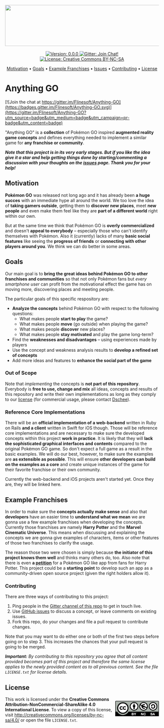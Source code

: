 <p align="center">
    <img src="https://raw.githubusercontent.com/Flinesoft/Anything-GO/stable/Logo.png"
      width=600 height=134>
</p>

<p align="center">
    <a href="https://github.com/Flinesoft/Anything-GO/releases">
        <img src="https://img.shields.io/badge/Version-0.0.0-blue.svg"
             alt="Version: 0.0.0">
    </a>
    <a href="https://gitter.im/Flinesoft/Anything-GO?utm_source=badge&utm_medium=badge&utm_campaign=pr-badge&utm_content=badge">
        <img src="https://img.shields.io/badge/Gitter-Join_Chat!-orange.svg"
             alt="Gitter: Join Chat!">
    </a>
    <a href="https://github.com/Flinesoft/Anything-GO/blob/stable/LICENSE.md">
        <img src="https://img.shields.io/badge/License-Creative_Commons_BY–NC–SA-lightgrey.svg"
             alt="License: Creative Commons BY-NC-SA">
    </a>
</p>

<p align="center">
    <a href="#motivation">Motivation</a>
  • <a href="#goals">Goals</a>
  • <a href="#example-franchises">Example Franchises</a>
  • <a href="https://github.com/Flinesoft/Anything-GO/issues">Issues</a>
  • <a href="#contributing">Contributing</a>
  • <a href="#license">License</a>
</p>

# Anything GO

[![Join the chat at https://gitter.im/Flinesoft/Anything-GO](https://badges.gitter.im/Flinesoft/Anything-GO.svg)](https://gitter.im/Flinesoft/Anything-GO?utm_source=badge&utm_medium=badge&utm_campaign=pr-badge&utm_content=badge)

"Anything GO" is a **collection** of Pokémon GO inspired **augmented reality game concepts** and defines everything needed to implement a similar game for **any franchise or community**.

***Note that this project is in its very early stages. But if you like the idea give it a star and help getting things done by starting/commenting a discussion with your thoughts on the [issues](https://github.com/Flinesoft/Anything-GO/issues) page. Thank you for your help!***

## Motivation

**Pokémon GO** was released not long ago and it has already been **a huge succes** with an immediate hype all around the world. We too love the idea of **taking gamers outside**, getting them to **discover new places**, meet **new people** and even make them feel like they are **part of a different world** right within our own.

But at the same time we think that Pokémon GO is **overly commercialized** and doesn't **appeal to everybody** – especially those who can't identify themselves with Pokémon. Also it (currently) lacks of many **basic social features** like seeing the **progress of friends** or **connecting with other players around you**. We think we can do better in some areas.

## Goals

Our main goal is to **bring the great ideas behind Pokémon GO to other franchises and communities** so that not only Pokémon fans but *every smartphone user* can profit from the motivational effect the game has on moving more, discovering places and meeting people.

The particular goals of this specific respository are:

- **Analyze the concepts** behind Pokémon GO with respect to the following questions:
  - What makes people **start to play** the game?
  - What makes people **move** (go outside) when playing the game?
  - What makes people **discover** new places?
  - What makes people **stay motivated** and play the game long-term?
- Find the **weaknesses and disadvantages** – using experiences made by players
- Use the concept and weakness analysis results to **develop a refined set of concepts**
- Add more ideas and features to **enhance the social part of the game**

### Out of Scope

Note that *implementing* the concepts is **not part of this repository**. Everybody is **free to use, change and mix** all ideas, concepts and results of this repository and write their own implementations as long as they comply to our [license](#license) (for commercial usage, please contact [Dschee](https://github.com/Dschee)).

### Reference Core Implementations

There will be an **official implementation of a web-backend** written in Ruby on Rails **and a client** written in Swift for iOS though. Those will be reference core implementations and are necessary to make sure the developed concepts within this project **work in practice**. It is likely that they will **lack the sophisticated graphical interfaces and contents** compared to the original Pokémon GO game. So don't expect a full game as a result in the basic examples. We will do our best, however, to make sure the examples are **as extensible as possible**. This will ensure **other developers can build on the examples as a core** and create unique instances of the game for their favorite franchise or their own community.

Currently the web-backend and iOS projects aren't started yet. Once they are, they will be linked here.

## Example Franchises

In order to make sure the **concepts actually make sense** and also that **developers** have an easier time to **understand what we mean** we are gonna use a few example franchises when developing the concepts. Currently those franchises are namely **Harry Potter** and the **Marvel Cinematic Universe**. This means when discussing and explaining the concepts we are gonna give examples of characters, items or other features of those two franchises to clarify the usage.

The reason those two were chosen is simply because **the initiator of this project knows them well** and thinks many others do, too. Also note that there is even **a [petition](http://www.thepetitionsite.com/380/697/285/)** for a Pokémon GO like app from fans for Harry Potter. This project could be a **starting point** to develop such an app as a community-driven open source project (given the right holders allow it).

### Contributing

There are three ways of contributing to this project:

1. Ping people in the [Gitter channel of this repo](https://gitter.im/Flinesoft/Anything-GO) to get in touch live.
2. Use [GitHub issues](https://github.com/Flinesoft/Anything-GO/issues) to discuss a concept, or leave comments on existing issues.
3. Fork this repo, do your changes and file a pull request to contribute changes.

Note that you may want to do either one or both of the first two steps before going on to step 3. This increases the chances that your pull request is going to be merged.

***Important:***
*By contributing to this repository you agree that all content provided becomes part of this project and therefore the same license applies to the newly provided content as to all previous content. See the file `LICENSE.txt` for license details.*

## License

<p style="float: right;">
    <img src="by-nc-sa.eu.png"
      width=143 height=50>
</p>

This work is licensed under the **Creative Commons Attribution-NonCommercial-ShareAlike 4.0 International License**. To view a copy of this license, visit http://creativecommons.org/licenses/by-nc-sa/4.0/ or open the file `LICENSE.txt`.
